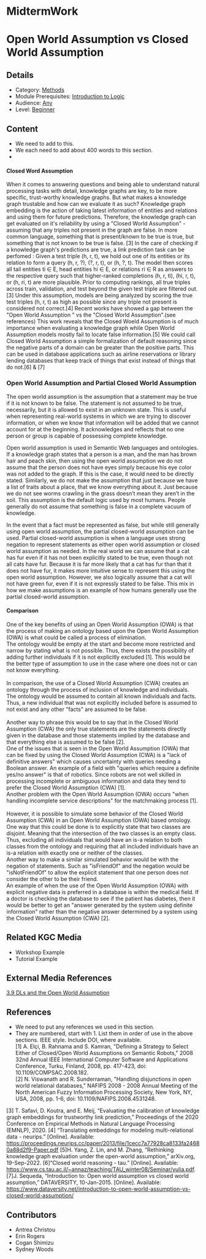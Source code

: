 # MidtermWork

# Open World Assumption vs Closed World Assumption
## Details
* Category: [Methods](../categories/Methods.md)
* Module Prerequisites: [Introduction to Logic](../modules/Introduction_to_Logic.md)
* Audience: [Any](../audiences/Any.md)
* Level: [Beginner](../levels/Beginner.md)

## Content
* We need to add to this.
* We each need to add about 400 words to this section. 
* 
#### Closed Word Assumption 
When it comes to answering questions and being able to understand natural processing tasks with detail, knowledge graphs are key, to be more specific, trust-worthy knowledge graphs. But what makes a knowledge graph trustable and how can we evaluate it as such?
Knowledge graph embedding is the action of taking latest information of entities and relations and using them for future predictions. Therefore, the knowledge graph can get evaluated on it's reliability by using a "Closed World Assumption" - assuming that any triples not present in the graph are false. In more common language, something that is present/known to be true is true, but something that is not known to be true is false. [3]
In the care of checking if a knowledge graph's predictions are true, a link prediction task can be perfomed : Given a test triple (h, r, t), we hold out one of its entities or its relation to form a query (h, r, ?), (?, r, t), or (h, ?, t). The model then scores all tail entities ti ∈ E, head entities hi ∈ E, or relations ri ∈ R as answers to the respective query such that higher-ranked completions (h, r, ti), (hi, r, t), or (h, ri, t) are more plausible. Prior to computing rankings, all true triples across train, validation, and test beyond the given test triple are filtered out. [3]
Under this assumption, models are being analyzed by scoring the true test triples (h, r, t) as high as possible since any triple not present is considered not correct.[4]
Recent works have showed a gap between the "Open World Assumption " vs the "Closed World Assumption".(see references)  This work reveals that the Closed Woeld Assumption is of much importance when evaluating a knowledge graph while Open World Assumption models mostly fail to locate false information.[5]
We could call Closed World Assumption a simple formalization of default reasoning since the negative parts of a domain can be greater than the positive parts.
This can be used in database applications such as airline reservations or library lending databases that keep track of things that exist instead of things that do not.[6] & [7]


### Open World Assumption and Partial Closed World Assumption
The open world assumption is the assumption that a statement may be true if it is not known to be false. The statement is not assumed to be true, necessarily, but it is allowed to exist in an unknown state. This is useful when representing real-world systems in which we are trying to discover information, or when we know that information will be added that we cannot account for at the beginning. It acknowledges and reflects that no one person or group is capable of possessing complete knowledge. 

Open world assumption is used in Semantic Web languages and ontologies. If a knowledge graph states that a person is a man, and the man has brown hair and peach skin, then using the open world assumption we do not assume that the person does not have eyes simply because his eye color was not added to the graph. If this is the case, it would need to be directly stated. Similarly, we do not make the assumption that just because we have a list of traits about a place, that we know everything about it. Just because we do not see worms crawling in the grass doesn’t mean they aren’t in the soil. This assumption is the default logic used by most humans. People generally do not assume that something is false in a complete vacuum of knowledge.

In the event that a fact must be represented as false, but while still generally using open world assumption, the partial closed-world assumption can be used. Partial closed-world assumption is when a language uses strong negation to represent statements as either open world assumption or closed world assumption as needed. In the real world we can assume that a cat has fur even if it has not been explicitly stated to be true, even though not all cats have fur. Because it is far more likely that a cat has fur than that it does not have fur, it makes more intuitive sense to represent this using the open world assumption. However, we also logically assume that a cat will not have green fur, even if it is not expressly stated to be false. This mix in how we make assumptions is an example of how humans generally use the partial closed-world assumption. 


#### Comparison    
One of the key benefits of using an Open World Assumption (OWA) is that the process of making an ontology based upon the Open World Assumption (OWA) is what could be called a process of elimination.<br> 
The ontology would be empty at the start and become more restricted and narrow by stating what is not possible. Thus, there exists the possibility of adding further individuals if it is not explicitly excluded [1]. 
This would be the better type of assumption to use in the case where one does not or can not know everything.<br>         
In comparison, the use of a Closed World Assumption (CWA) creates an ontology through the process of inclusion of knowledge and individuals.<br> 
The ontology would be assumed to contain all known individuals and facts. Thus, a new individual that was not explicitly included before is assumed to not exist and any other "facts" are assumed to be false.<br>    
Another way to phrase this would be to say that in the Closed World Assumption (CWA) the only true statements are the statements directly given in the database and those statements implied by the database and that everything else is assumed to be false [2].<br> 
One of the issues that is seen in the Open World Assumption (OWA) that can be fixed by using the Closed World Assumption (CWA) is a "lack of definitive answers" which causes uncertainty with queries needing a Boolean answer. An example of a field with "queries which require a definite yes/no answer" is that of robotics. Since robots are not well skilled in processing incomplete or ambiguous information and data they tend to prefer the Closed World Assumption (CWA) [1].<br>
Another problem with the Open World Assumption (OWA) occurs "when handling incomplete service descriptions" for the matchmaking process [1].<br>   
However, it is possible to simulate some behavior of the Closed World Assumption (CWA) in an Open World Assumption (OWA) based ontology. One way that this could be done is to explicitly state that two classes are disjoint. Meaning that the intersection of the two classes is an empty class. Thus, excluding all individuals that would have an is-a relation to both classes from the ontology and requiring that all included individuals have an is-a relation with exactly one or neither of the classes.<br>
Another way to make a similar simulated behavior would be with the negation of statements. Such as "isFriendOf" and the negation would be "isNotFriendOf" to allow the explicit statement that one person does not consider the other to be their friend.<br> 
An example of when the use of the Open World Assumption (OWA) with explicit negative data is preferred in a database is within the medical field. If a doctor is checking the database to see if the patient has diabetes, then it would be better to get an "answer generated by the
system using definite information" rather than the negative answer determined by a system using the Closed World Assumption (CWA) [2].

## Related KGC Media
* Workshop Example
* Tutorial Example

## External Media References
[3.9 DLs and the Open World Assumption](https://www.youtube.com/watch?v=QnxevuT4tQw)

## References
* We need to put any references we used in this section. 
* They are numbered, start with 1. List them in order of use in the above sections. IEEE style. Include DOI, where available.<br> 
[1] A. Elçi, B. Rahnama and S. Kamran, "Defining a Strategy to Select Either of Closed/Open World Assumptions on Semantic Robots," 2008 32nd Annual IEEE International Computer Software and Applications Conference, Turku, Finland, 2008, pp. 417-423, doi: 10.1109/COMPSAC.2008.182.<br>
[2] N. Viswanath and R. Sunderraman, "Handling disjunctions in open world relational databases," NAFIPS 2008 - 2008 Annual Meeting of the North American Fuzzy Information Processing Society, New York, NY, USA, 2008, pp. 1-6, doi: 10.1109/NAFIPS.2008.4531248.

[3] T. Safavi, D. Koutra, and E. Meij, “Evaluating the calibration of knowledge graph embeddings for trustworthy link prediction,” Proceedings of the 2020 Conference on Empirical Methods in Natural Language Processing (EMNLP), 2020. 
[4] “Translating embeddings for modeling multi-relational data - neurips.” [Online]. Available: https://proceedings.neurips.cc/paper/2013/file/1cecc7a77928ca8133fa24680a88d2f9-Paper.pdf
[5]H. Yang, Z. Lin, and M. Zhang, “Rethinking knowledge graph evaluation under the open-world assumption,” arXiv.org, 19-Sep-2022.
[6]“Closed world reasoning - tau.” [Online]. Available: https://www.cs.tau.ac.il/~annaz/teaching/TAU_winter08/Seminar/yulia.pdf. 
[7]J. Sequeda, “Introduction to: Open world assumption vs closed world assumption,” DATAVERSITY, 10-Jan-2015. [Online]. Available: https://www.dataversity.net/introduction-to-open-world-assumption-vs-closed-world-assumption/

## Contributors
* Antrea Christou
* Erin Rogers
* Cogan Shimizu
* Sydney Woods





 








